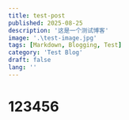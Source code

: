 ```yaml
---
title: test-post
published: 2025-08-25
description: '这是一个测试博客'
image: '.\test-image.jpg'
tags: [Markdown, Blogging, Test]
category: 'Test Blog'
draft: false 
lang: ''
---
```


# 123456

